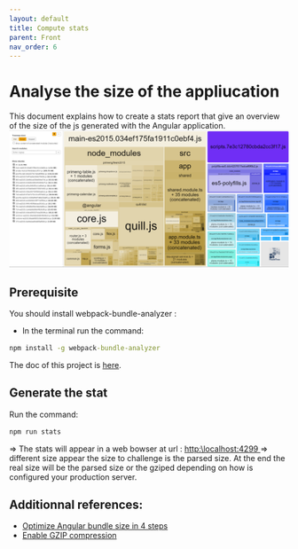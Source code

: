 ```yaml
---
layout: default
title: Compute stats
parent: Front
nav_order: 6
---
```


# Analyse the size of the appliucation
This document explains how to create a stats report that give an overview of the size of the js generated with the Angular application.   
![Stats](../Images/Stats.PNG)

## Prerequisite
You should install webpack-bundle-analyzer : 
* In the terminal run the command:
```cmd
npm install -g webpack-bundle-analyzer
```
The doc of this project is [here](https://github.com/webpack-contrib/webpack-bundle-analyzer).

## Generate the stat
Run the command:
```cmd
npm run stats
```

=> The stats will appear in a web bowser at url : [http:\\localhost:4299 ](http://127.0.0.1:4299/)
=> different size appear the size to challenge is the parsed size. At the end the real size will be the parsed size or the gziped depending on how is configured your production server.

## Additionnal references:
* [Optimize Angular bundle size in 4 steps](https://medium.com/angular-in-depth/optimize-angular-bundle-size-in-4-steps-4a3b3737bf45)
* [Enable GZIP compression](https://social.msdn.microsoft.com/Forums/en-US/2483ba9a-5d22-438b-a9bb-f476bad5ffce/iis-10-enable-gzip-compression?forum=aspconfiganddeploy)